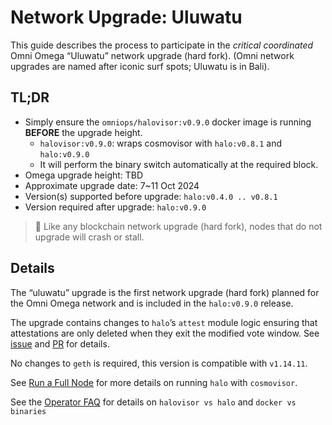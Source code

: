 # Network Upgrade: Uluwatu

This guide describes the process to participate in the *critical coordinated* Omni Omega  “Uluwatu” network upgrade (hard fork).  (Omni network upgrades are named after iconic surf spots; Uluwatu is in Bali).

## TL;DR

- Simply ensure the `omniops/halovisor:v0.9.0` docker image is running **BEFORE** the upgrade height.
  - `halovisor:v0.9.0`: wraps cosmovisor with `halo:v0.8.1` and `halo:v0.9.0`
  - It will perform the binary switch automatically at the required block.
- Omega upgrade height: TBD
- Approximate upgrade date: 7~11 Oct 2024
- Version(s) supported before upgrade: `halo:v0.4.0 .. v0.8.1`
- Version required after upgrade: `halo:v0.9.0`

> 🚧 Like any blockchain network upgrade (hard fork), nodes that do not upgrade will crash or stall.

## Details

The “uluwatu” upgrade is the first network upgrade (hard fork) planned for the Omni Omega network and is included in the `halo:v0.9.0` release.

The upgrade contains changes to `halo`’s `attest` module logic ensuring that attestations are only deleted when they exit the modified vote window. See [issue](https://github.com/omni-network/omni/issues/1787) and [PR](https://github.com/omni-network/omni/pull/1983) for details.

No changes to `geth` is required, this version is compatible with `v1.14.11`.

See [Run a Full Node](./1-run-full-node.md#halo-deployment-instructions) for more details on running `halo` with `cosmovisor`.

See the [Operator FAQ](./5-faq.md)  for details on `halovisor vs halo` and `docker vs binaries`
